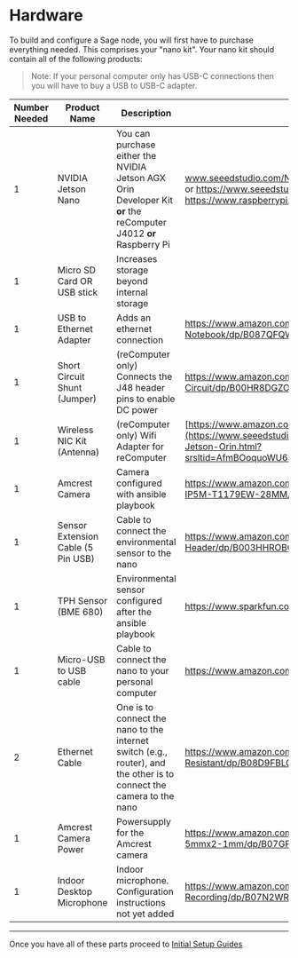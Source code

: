 # Hardware

To build and configure a Sage node, you will first have to purchase everything needed. This comprises your "nano kit". Your nano kit should contain all of the following products:

>Note: If your personal computer only has USB-C connections then you will have to buy a USB to USB-C adapter. 

| Number Needed | Product Name | Description | Link to Purchase|
|-|-|-|-|
|1|NVIDIA Jetson Nano|You can purchase either the NVIDIA Jetson AGX Orin Developer Kit **or** the reComputer J4012 **or** Raspberry Pi |www.seeedstudio.com/NVIDIA-Jetson-AGX-Orin-Developer-Kit-p-5314.html  or   https://www.seeedstudio.com/reComputer-J4012-p-5586.html or https://www.raspberrypi.com/
|1|Micro SD Card OR USB stick|Increases storage beyond internal storage|
|1|USB to Ethernet Adapter|Adds an ethernet connection|https://www.amazon.com/uni-Ethernet-Internet-Compatible-Notebook/dp/B087QFQW6F
|1|Short Circuit Shunt (Jumper)|(reComputer only) Connects the J48 header pins to enable DC power|https://www.amazon.com/Uxcell-a13112100ux0081-2-54mm-Standard-Circuit/dp/B00HR8DGZO/
|1|Wireless NIC Kit (Antenna)|(reComputer only) Wifi Adapter for reComputer| [https://www.amazon.com/dp/B004AC0L4Y](https://www.seeedstudio.com/RTL8822CE-Wireless-NIC-Kits-for-Nvidia-Jetson-Orin.html?srsltid=AfmBOoquoWU6ST8WpkAs3kImPZnXqCw1nROz_tStpJRJ0Tr8KREihjZv)
|1|Amcrest Camera|Camera configured with ansible playbook|https://www.amazon.com/Amcrest-5-Megapixel-NightVision-Weatherproof-IP5M-T1179EW-28MM/dp/B083G9KT4C/
|1|Sensor Extension Cable (5 Pin USB)|Cable to connect the environmental sensor to the nano|https://www.amazon.com/StarTech-USBINT5PIN-Internal-Motherboard-Header/dp/B003HHROBG
|1|TPH Sensor (BME 680)|Environmental sensor configured after the ansible playbook|https://www.sparkfun.com/products/15743/
|1|Micro-USB to USB cable|Cable to connect the nano to your personal computer|https://www.amazon.com/Micro-USB-to-Cable/dp/B004GETLY2
|2|Ethernet Cable|One is to connect the nano to the internet switch (e.g., router), and the other is to connect the camera to the nano|https://www.amazon.com/Ethernet-2000Mhz-Network-Weatherproof-Resistant/dp/B08D9FBLQG/
|1|Amcrest Camera Power|Powersupply for the Amcrest camera|https://www.amazon.com/100-240V-Adapter-Switching-Cameras-5-5mmx2-1mm/dp/B07GP1DX4N?th=1
|1|Indoor Desktop Microphone|Indoor microphone. Configuration instructions not yet added|https://www.amazon.com/Microphone-Condenser-Indicator-Gooseneck-Recording/dp/B07N2WRHMY/

---
Once you have all of these parts proceed to [Initial Setup Guides](./initial_configuration.md)
